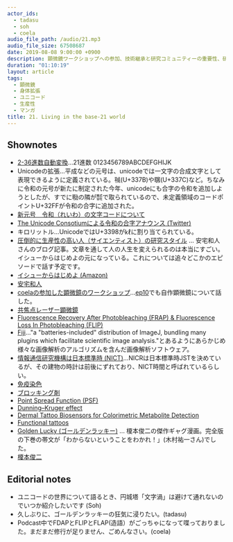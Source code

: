 ```yaml
---
actor_ids:
  - tadasu
  - soh
  - coela
audio_file_path: /audio/21.mp3
audio_file_size: 67508687
date: 2019-08-08 9:00:00 +0900
description: 顕微鏡ワークショップへの参加、技術継承と研究コミュニティーの重要性、研究者の生産性、色が変わる機能性タトゥー、ゴールデンラッキーについて話しました。 (出演：tadasu、soh、coela）
duration: "01:10:19"
layout: article
tags: 
  - 顕微鏡
  - 身体拡張
  - ユニコード
  - 生産性
  - マンガ
title: 21. Living in the base-21 world
---
```


## Shownotes
- [2-36進数自動変換](http://www.gaoshukai.com/lab/0013/)...21進数 0123456789ABCDEFGHIJK
- Unicodeの拡張...平成などの元号は、unicodeでは一文字の合成文字として表現できるように定義されている。㍻(U+337B)や㍼(U+337C)など。ちなみに令和の元号が新たに制定された今年、unicodeにも合字の令和を追加しようとしたが、すでに㍾の隣が㍿で取られているので、未定義領域のコードポイントU+32FFが令和の合字に追加された。
- [新元号　令和（れいわ）の文字コードについて](https://qiita.com/tfukumori/items/959ed9c751734b73675f)
- [The Unicode Consotiumによる令和の合字アナウンス (Twitter)](https://twitter.com/unicode/status/1125868428542205952)
- キロリットル...UnicodeではU+3398が㎘に割り当てられている。
- [圧倒的に生産性の高い人（サイエンティスト）の研究スタイル](http://kaz-ataka.hatenablog.com/entry/20081018/1224287687) ... 安宅和人さんのブログ記事。文章を通して人の人生を変えられるのは本当にすごい。イシューからはじめよの元になっている。これについては追々どこかのエピソードで話す予定です。
- [イシューからはじめよ (Amazon)](https://www.amazon.co.jp/%E3%82%A4%E3%82%B7%E3%83%A5%E3%83%BC%E3%81%8B%E3%82%89%E3%81%AF%E3%81%98%E3%82%81%E3%82%88%E2%80%95%E7%9F%A5%E7%9A%84%E7%94%9F%E7%94%A3%E3%81%AE%E3%80%8C%E3%82%B7%E3%83%B3%E3%83%97%E3%83%AB%E3%81%AA%E6%9C%AC%E8%B3%AA%E3%80%8D-%E5%AE%89%E5%AE%85%E5%92%8C%E4%BA%BA/dp/4862760856)
- [安宅和人](https://vu.sfc.keio.ac.jp/faculty_profile/cgi/f_profile.cgi?id=81b93fae67160f0d)
- [coelaの参加した顕微鏡のワークショップ](http://www.fbs.osaka-u.ac.jp/jpn/seminar/workshop/workshop-20180806/)...[ep10](https://researchat.fm/episode/10)でも自作顕微鏡について話した。
- [共焦点レーザー顕微鏡](https://ja.wikipedia.org/wiki/%E5%85%B1%E7%84%A6%E7%82%B9%E3%83%AC%E3%83%BC%E3%82%B6%E3%83%BC%E9%A1%95%E5%BE%AE%E9%8F%A1)
- [Fluorescence Recovery After Photobleaching (FRAP) & Fluorescence Loss In Photobleaching (FLIP)](http://research.nki.nl/jalinklab/Homepage%20Phys&ImgGrp%20FRAP-FLIP.htm)
- [Fiji](https://fiji.sc/)..."a "batteries-included" distribution of ImageJ, bundling many plugins which facilitate scientific image analysis."とあるようにあらかじめ様々な画像解析のアルゴリズムを含んだ画像解析ソフトウェア。
- [情報通信研究機構は日本標準時 (NICT)](https://www.nict.go.jp/JST/JST5.html)...NICRは日本標準時JSTを決めているが、その建物の時計は前後にずれており、NICT時間と呼ばれているらしい。
- [免疫染色](https://ja.wikipedia.org/wiki/%E5%85%8D%E7%96%AB%E6%9F%93%E8%89%B2)
- [ブロッキング剤](https://www.gelifesciences.co.jp/technologies/ecl/pdf/blocking.pdf)
- [Point Spread Function (PSF)](https://en.wikipedia.org/wiki/Point_spread_function)
- [Dunning–Kruger effect](https://en.wikipedia.org/wiki/Dunning%E2%80%93Kruger_effect)
- [Dermal Tattoo Biosensors for Colorimetric Metabolite Detection](https://onlinelibrary.wiley.com/doi/abs/10.1002/anie.201904416?af=R)
- [Functional tattoos](https://www.nature.com/articles/s41570-019-0119-x)
- [Golden Lucky (ゴールデンラッキー)](https://www.amazon.co.jp/%E3%82%B4%E3%83%BC%E3%83%AB%E3%83%87%E3%83%B3%E3%83%A9%E3%83%83%E3%82%AD%E3%83%BC%E2%80%95%E5%AE%8C%E5%85%A8%E7%89%88-%E4%B8%8A-%E6%A6%8E%E6%9C%AC-%E4%BF%8A%E4%BA%8C/dp/4872336534/ref=pd_lpo_sbs_14_t_0?_encoding=UTF8&psc=1&refRID=T3KPQ8RW19QC35SHS44S) ... 榎本俊二の傑作ギャグ漫画。完全版の下巻の帯文が「わからないということをわかれ！」(木村祐一さん)でした。
- [榎本俊二](https://ja.wikipedia.org/wiki/%E6%A6%8E%E6%9C%AC%E4%BF%8A%E4%BA%8C)

## Editorial notes
- ユニコードの世界について語るとき、円城塔「文字渦」は避けて通れないのでいつか紹介したいです (Soh)
- 久しぶりに、ゴールデンラッキーの狂気に浸りたい。(tadasu)
- Podcast中でFDAPとFLIPとFLAP(造語）がごっちゃになって喋っておりました。まだまだ修行が足りません、ごめんなさい。(coela)
